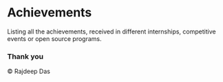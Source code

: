 # Achievements

Listing all the achievements, received in different internships, competitive events or open source programs.

### Thank you

&copy; Rajdeep Das
